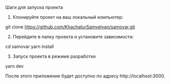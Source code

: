 Шаги для запуска проекта

1. Клонируйте проект на ваш локальный компьютер:

git clone https://github.com/KhachaturSamvelyan/samovar.git

2. Перейдите в папку проекта и установите зависимости:

cd samovar
yarn install

3. Запуск проекта в режиме разработки

yarn dev

После этого приложение будет доступно по адресу http://localhost:3000.
